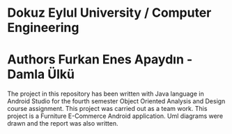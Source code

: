# Dokuz Eylul University / Computer Engineering
# Authors Furkan Enes Apaydın - Damla Ülkü
The project in this repository has been written with Java language in Android Studio for the fourth semester Object Oriented Analysis and Design course assignment. This project was carried out as a team work.
This project is a Furniture E-Commerce Android application. Uml diagrams were drawn and the report was also written.
